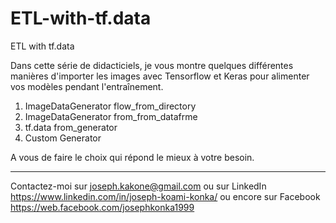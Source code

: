 # ETL-with-tf.data
ETL with tf.data

Dans cette série de didacticiels, je vous montre quelques différentes manières d'importer les images avec Tensorflow et Keras pour alimenter vos modèles pendant l'entraînement.

1. ImageDataGenerator flow_from_directory
2. ImageDataGenerator from_from_datafrme
3. tf.data from_generator
4. Custom Generator

A vous de faire le choix qui répond le mieux à votre besoin.

---
Contactez-moi sur joseph.kakone@gmail.com ou sur LinkedIn https://www.linkedin.com/in/joseph-koami-konka/ ou encore sur Facebook https://web.facebook.com/josephkonka1999
